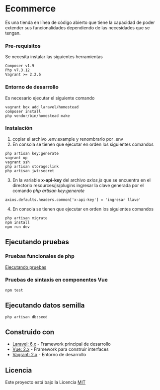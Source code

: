 # Ecommerce

Es una tienda en línea de código abierto que tiene la capacidad de poder extender sus funcionalidades dependiendo de las necesidades que se tengan.

### Pre-requisitos

Se necesita instalar las siguientes herramientas
```
Composer v1.9
Php v7.3.12
Vagrant >= 2.2.6
```

### Entorno de desarrollo

Es necesario ejecutar el siguiente comando
```
vagrant box add laravel/homestead
composer install
php vendor/bin/homestead make
```

### Instalación 

1. copiar el archivo .env.example y renombrarlo por .env
2. En consola se tienen que ejecutar en orden los siguientes comandos
```
php artisan key:generate
vagrant up
vagrant ssh
php artisan storage:link
php artisan jwt:secret
```

3. En la variable **x-api-key** del archivo *axios.js* que se encuentra en el directorio resources/js/plugins ingresar la clave generada por el comando *php artisan key:generate*
```
axios.defaults.headers.common['x-api-key'] = 'ingresar llave'
```

4. En consola se tienen que ejecutar en orden los siguientes comandos
```
php artisan migrate
npm install
npm run dev
```

## Ejecutando pruebas


### Pruebas funcionales de php

[Ejecutando pruebas](https://github.com/bboytoom/Ecommerce/wiki/Ejecutando-pruebas)

### Pruebas de sintaxis en componentes Vue

```
npm test
```

## Ejecutando datos semilla

```
php artisan db:seed
```

## Construido con 

* [Laravel: 6.x](https://laravel.com/docs/6.x) - Framework principal de desarrollo
* [Vue: 2.x](https://vuejs.org/) - Framework para construir interfaces
* [Vagrant: 2.x](https://www.vagrantup.com/) - Entorno de desarrollo

## Licencia

Este proyecto está bajo la Licencia [MIT](LICENSE.md)
